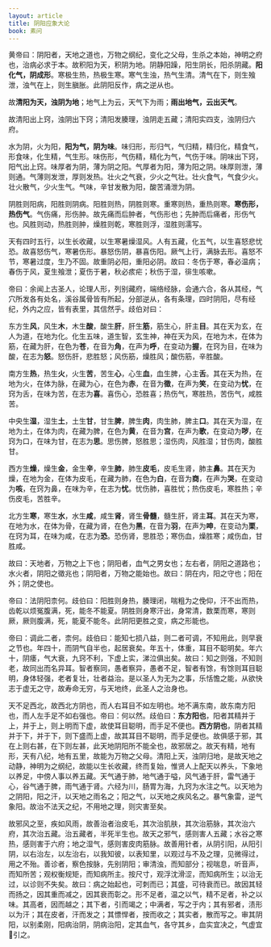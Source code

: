 ```yaml
---
layout: article
title: 阴阳应象大论
book: 素问
---
```


黄帝曰：阴阳者，天地之道也，万物之纲纪，变化之父母，生杀之本始，神明之府也，治病必求于本。故积阳为天，积阴为地。阴静阳躁，阳生阴长，阳杀阴藏。**阳化气，阴成形**。寒极生热，热极生寒。寒气生浊，热气生清。清气在下，则生飱泄，浊气在上，则生䐜胀。此阴阳反作，病之逆从也。

故**清阳为天，浊阴为地**；地气上为云，天气下为雨；**雨出地气，云出天气**。

故清阳出上窍，浊阴出下窍；清阳发腠理，浊阴走五藏；清阳实四支，浊阴归六府。

水为阴，火为阳，**阳为气，阴为味**。味归形，形归气，气归精，精归化，精食气，形食味，化生精，气生形。味伤形，气伤精，精化为气，气伤于味。阴味出下窍，阳气出上窍。味厚者为阴，薄为阴之阳。气厚者为阳，薄为阳之阴。味厚则泄，薄则通。气薄则发泄，厚则发热。壮火之气衰，少火之气壮。壮火食气，气食少火。壮火散气，少火生气。气味，辛甘发散为阳，酸苦涌泄为阴。

阴胜则阳病，阳胜则阴病。阳胜则热，阴胜则寒。重寒则热，重热则寒。**寒伤形，热伤气**。气伤痛，形伤肿。故先痛而后肿者，气伤形也；先肿而后痛者，形伤气也。风胜则动，热胜则肿，燥胜则乾，寒胜则浮，湿胜则濡写。

天有四时五行，以生长收藏，以生寒暑燥湿风。人有五藏，化五气，以生喜怒悲忧恐。故喜怒伤气，寒暑伤形。暴怒伤阴，暴喜伤阳。厥气上行，满脉去形。喜怒不节，寒暑过度，生乃不固。故重阴必阳，重阳必阴。故曰：冬伤于寒，春必温病；春伤于风，夏生飱泄；夏伤于暑，秋必痎疟；秋伤于湿，徘生咳嗽。

帝曰：余闻上古圣人，论理人形，列别藏府，端络经脉，会通六合，各从其经，气穴所发各有处名，溪谷属骨皆有所起，分部逆从，各有条理，四时阴阳，尽有经纪，外内之应，皆有表里，其信然乎。歧伯对曰：

东方生**风**，风生**木**，木生**酸**，酸生**肝**，肝生**筋**，筋生心，肝主**目**。其在天为玄，在人为道，在地为化。化生五味，道生智，玄生神，神在天为风，在地为木，在体为筋，在藏为肝，在色为**苍**，在音为**角**，在声为**呼**，在变动为**握**，在窍为目，在味为酸，在志为**怒**。怒伤肝，悲胜怒；风伤筋，燥胜风；酸伤筋，辛胜酸。

南方生**热**，热生**火**，火生**苦**，苦生**心**，心生**血**，血生脾，心主**舌**。其在天为热，在地为火，在体为脉，在藏为心，在色为**赤**，在音为**徵**，在声为**笑**，在变动为**忧**，在窍为舌，在味为苦，在志为**喜**。喜伤心，恐胜喜；热伤气，寒胜热，苦伤气，咸胜苦。

中央生**湿**，湿生**土**，土生**甘**，甘生**脾**，脾生**肉**，肉生肺，脾主**口**。其在天为湿，在地为土，在体为肉，在藏为脾，在色为**黄**，在音为**宫**，在声为**歌**，在变动为**哕**，在窍为口，在味为甘，在志为**思**。思伤脾，怒胜思；湿伤肉，风胜湿；甘伤肉，酸胜甘。

西方生**燥**，燥生**金**，金生**辛**，辛生**肺**，肺生**皮毛**，皮毛生肾，肺主**鼻**。其在天为燥，在地为金，在体为皮毛，在藏为肺，在色为**白**，在音为**商**，在声为**哭**，在变动为**咳**，在窍为鼻，在味为辛，在志为**忧**。忧伤肺，喜胜忧；热伤皮毛，寒胜热；辛伤皮毛，苦胜辛。

北方生**寒**，寒生**水**，水生**咸**，咸生**肾**，肾生**骨髓**，髓生肝，肾主**耳**。其在天为寒，在地为水，在体为骨，在藏为肾，在色为**黑**，在音为**羽**，在声为**呻**，在变动为**栗**，在窍为耳，在味为咸，在志为**恐**。恐伤肾，思胜恐；寒伤血，燥胜寒；咸伤血，甘胜咸。

故曰：天地者，万物之上下也；阴阳者，血气之男女也；左右者，阴阳之道路也；水火者，阴阳之徵兆也；阴阳者，万物之能始也。故曰：阴在内，阳之守也；阳在外；阴之使也。

帝曰：法阴阳柰何。歧伯曰：阳胜则身热，腠理闭，喘粗为之俛仰，汗不出而热，齿乾以烦冤腹满，死，能冬不能夏。阴胜则身寒汗出，身常清，数栗而寒，寒则厥，厥则腹满，死，能夏不能冬。此阴阳更胜之变，病之形能也。

帝曰：调此二者，柰何。歧伯曰：能知七损八益，则二者可调，不知用此，则早衰之节也。年四十，而阴气自半也，起居衰矣。年五十，体重，耳目不聪明矣。年六十，阴痿，气大衰，九窍不利，下虚上实，涕泣俱出矣。故曰：知之则强，不知则老，故同出而名异耳。智者察同，愚者察异，愚者不足，智者有馀，有馀则耳目聪明，身体轻强，老者复壮，壮者益治。是以圣人为无为之事，乐恬憺之能，从欲快志于虚无之守，故寿命无穷，与天地终，此圣人之治身也。

天不足西北，故西北方阴也，而人右耳目不如左明也。地不满东南，故东南方阳也，而人左手足不如右强也。帝曰：何以然。歧伯曰：**东方阳也**，阳者其精并于上，并于上，则上明而下虚，故使耳目聪明，而手足不便也。**西方阴也**，阴者其精并于下，并于下，则下盛而上虚，故其耳目不聪明，而手足便也。故俱感于邪，其在上则右甚，在下则左甚，此天地阴阳所不能全也，故邪居之。故天有精，地有形，天有八纪，地有五里，故能为万物之父母。清阳上天，浊阴归地，是故天地之动静，神明为之纲纪，故能以生长收藏，终而复始，惟贤人上配天以养头，下象地以养足，中傍人事以养五藏。天气通于肺，地气通于嗌，风气通于肝，雷气通于心，谷气通于脾，雨气通于肾。六经为川，肠胃为海，九窍为水注之气。以天地为之阴阳，阳之汗，以天地之雨名之；阳之气，以天地之疾风名之。暴气象雷，逆气象阳。故治不法天之纪，不用地之理，则灾害至矣。

故邪风之至，疾如风雨，故善治者治皮毛，其次治肌肤，其次治筋脉，其次治六府，其次治五藏。治五藏者，半死半生也。故天之邪气，感则害人五藏；水谷之寒热，感则害于六府；地之湿气，感则害皮肉筋脉。故善用针者，从阴引阳，从阳引阴，以右治左，以左治右，以我知彼，以表知里，以观过与不及之理，见微得过，用之不殆。善诊者，察色按脉，先别阴阳；审清浊，而知部分；视喘息，听音声，而知所苦；观权衡规矩，而知病所主。按尺寸，观浮沈滑涩，而知病所生；以治无过，以诊则不失矣。故曰：病之始起也，可刺而已；其盛，可待衰而已。故因其轻而扬之，因其重而减之，因其衰而彰之。形不足者，温之以气，精不足者，补之以味。其高者，因而越之；其下者，引而竭之；中满者，写之于内；其有邪者，渍形以为汗；其在皮者，汗而发之；其慓悍者，按而收之；其实者，散而写之。审其阴阳，以别柔刚，阳病治阴，阴病治阳，定其血气，各守其乡，血实宜决之，气虚宜𤙲引之。

